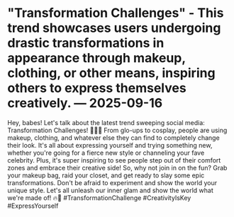 # "Transformation Challenges" - This trend showcases users undergoing drastic transformations in appearance through makeup, clothing, or other means, inspiring others to express themselves creatively. — 2025-09-16

Hey, babes! Let's talk about the latest trend sweeping social media: Transformation Challenges! 💄👗✨ From glo-ups to cosplay, people are using makeup, clothing, and whatever else they can find to completely change their look. It's all about expressing yourself and trying something new, whether you're going for a fierce new style or channeling your fave celebrity. Plus, it's super inspiring to see people step out of their comfort zones and embrace their creative side! So, why not join in on the fun? Grab your makeup bag, raid your closet, and get ready to slay some epic transformations. Don't be afraid to experiment and show the world your unique style. Let's all unleash our inner glam and show the world what we're made of! 🔥💖 #TransformationChallenge #CreativityIsKey #ExpressYourself